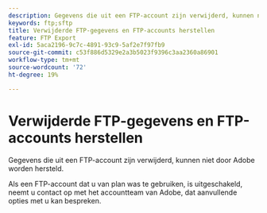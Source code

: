 ```yaml
---
description: Gegevens die uit een FTP-account zijn verwijderd, kunnen niet door Adobe worden hersteld.
keywords: ftp;sftp
title: Verwijderde FTP-gegevens en FTP-accounts herstellen
feature: FTP Export
exl-id: 5aca2196-9c7c-4891-93c9-5af2e7f97fb9
source-git-commit: c53f886d5329e2a3b5023f9396c3aa2360a86901
workflow-type: tm+mt
source-wordcount: '72'
ht-degree: 19%

---
```


# Verwijderde FTP-gegevens en FTP-accounts herstellen

Gegevens die uit een FTP-account zijn verwijderd, kunnen niet door Adobe worden hersteld.

Als een FTP-account dat u van plan was te gebruiken, is uitgeschakeld, neemt u contact op met het accountteam van Adobe, dat aanvullende opties met u kan bespreken.
